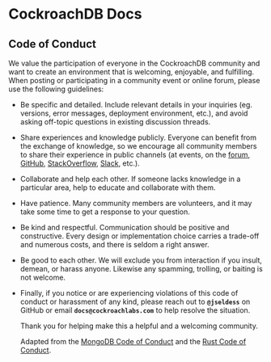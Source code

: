 # CockroachDB Docs

## Code of Conduct 

We value the participation of everyone in the CockroachDB community and want to create an environment that is welcoming, enjoyable, and fulfilling. 
When posting or participating in a community event or online forum, please use the following guidelines:

- Be specific and detailed. Include relevant details in your inquiries (eg. versions, error messages, deployment environment, etc.), and 
  avoid asking off-topic questions in existing discussion threads.
- Share experiences and knowledge publicly. Everyone can benefit from the exchange of knowledge, so we encourage all community members to 
  share their experience in public channels (at events, on the [forum](https://forum.cockroachlabs.com/), [GitHub](https://github.com/cockroachdb), [StackOverflow](https://stackoverflow.com/search?q=cockroachdb), [Slack](https://go.crdb.dev/p/slack), etc.).
- Collaborate and help each other. If someone lacks knowledge in a particular area, help to educate and collaborate with them.
- Have patience. Many community members are volunteers, and it may take some time to get a response to your question.
- Be kind and respectful. Communication should be positive and constructive. Every design or implementation choice carries a trade-off and numerous costs, and there is seldom a right answer.
- Be good to each other. We will exclude you from interaction if you insult, demean, or harass anyone. 
  Likewise any spamming, trolling, or baiting is not welcome.
- Finally, if you notice or are experiencing violations of this code of conduct or harassment of any kind, please reach out to **`@jseldess`** on GitHub or email  **`docs@cockroachlabs.com`** to help resolve the situation. 
    
  Thank you for helping make this a helpful and a welcoming community.
    
  Adapted from the [MongoDB Code of Conduct](https://www.mongodb.com/community-code-of-conduct) and the [Rust Code of Conduct](https://www.rust-lang.org/policies/code-of-conduct).
